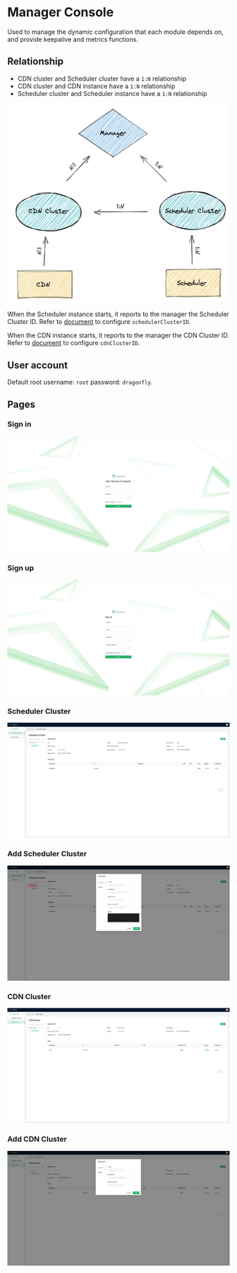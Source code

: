 # Manager Console

Used to manage the dynamic configuration that each module depends on, and provide keepalive and metrics functions.

## Relationship

- CDN cluster and Scheduler cluster have a `1:N` relationship
- CDN cluster and CDN instance have a `1:N` relationship
- Scheduler cluster and Scheduler instance have a `1:N` relationship

<div align="center">
  <img src="../../images/manager-console/relationship.jpg" width="500" title="manager-relationship">
</div>

When the Scheduler instance starts, it reports to the manager the Scheduler Cluster ID. Refer to [document](../../config/scheduler.yaml) to configure `schedulerClusterID`.

When the CDN instance starts, it reports to the manager the CDN Cluster ID. Refer to [document](../../config/cdn.yaml) to configure `cdnClusterID`.

## User account

Default root username: `root` password: `dragonfly`.

## Pages

### Sign in

![signin][signin]

### Sign up

![signup][signup]

### Scheduler Cluster

![scheduler-cluster][scheduler-cluster]

### Add Scheduler Cluster

![add-scheduler-cluster][add-scheduler-cluster]

### CDN Cluster

![cdn-cluster][cdn-cluster]

### Add CDN Cluster

![add-cdn-cluster][add-cdn-cluster]

[signin]: ../../images/manager-console/signin.jpg
[signup]: ../../images/manager-console/signup.jpg
[scheduler-cluster]: ../../images/manager-console/scheduler-cluster.jpg
[add-scheduler-cluster]: ../../images/manager-console/add-scheduler-cluster.jpg
[cdn-cluster]: ../../images/manager-console/cdn-cluster.jpg
[add-cdn-cluster]: ../../images/manager-console/add-cdn-cluster.jpg

